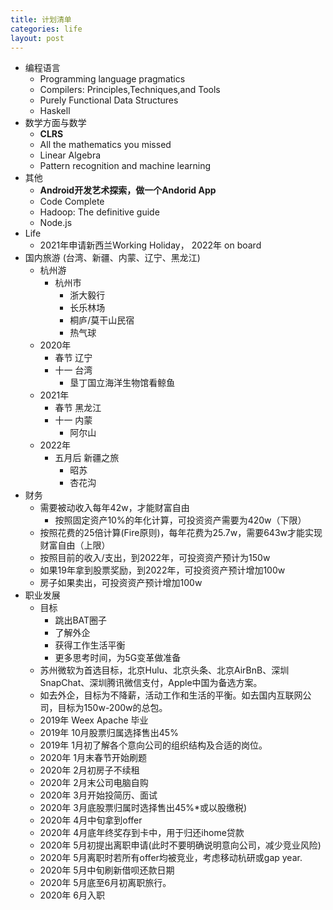 ```yaml
---
title: 计划清单
categories: life
layout: post
---
```


* 编程语言
	* Programming language pragmatics
	* Compilers: Principles,Techniques,and Tools
	* Purely Functional Data Structures
	* Haskell
* 数学方面与数学
	* **CLRS**
	* All the mathematics you missed
	* Linear Algebra
	* Pattern recognition and machine learning
* 其他
    * **Android开发艺术探索，做一个Andorid App**
    * Code Complete
	* Hadoop: The definitive guide
	* Node.js
* Life
	* 2021年申请新西兰Working Holiday， 2022年 on board
* 国内旅游 (台湾、新疆、内蒙、辽宁、黑龙江)
	* 杭州游
		* 杭州市
			* 浙大毅行
			* 长乐林场
			* 桐庐/莫干山民宿
			* 热气球
	* 2020年
		* 春节 辽宁
		* 十一 台湾
			* 垦丁国立海洋生物馆看鲸鱼
	* 2021年
		* 春节 黑龙江
		* 十一 内蒙
			* 阿尔山
	* 2022年
		* 五月后 新疆之旅
			* 昭苏
			* 杏花沟
* 财务
	* 需要被动收入每年42w，才能财富自由
		* 按照固定资产10%的年化计算，可投资资产需要为420w（下限）
	* 按照花费的25倍计算(Fire原则)，每年花费为25.7w，需要643w才能实现财富自由（上限）
	* 按照目前的收入/支出，到2022年，可投资资产预计为150w
	* 如果19年拿到股票奖励，到2022年，可投资资产预计增加100w
	* 房子如果卖出，可投资资产预计增加100w
* 职业发展
	* 目标 
		* 跳出BAT圈子
		* 了解外企
		* 获得工作生活平衡
		* 更多思考时间，为5G变革做准备
	* 苏州微软为首选目标，北京Hulu、北京头条、北京AirBnB、深圳SnapChat、深圳腾讯微信支付，Apple中国为备选方案。
	* 如去外企，目标为不降薪，活动工作和生活的平衡。如去国内互联网公司，目标为150w-200w的总包。
	* 2019年 Weex Apache 毕业
	* 2019年 10月股票归属选择售出45%
	* 2019年 1月初了解各个意向公司的组织结构及合适的岗位。
    * 2020年 1月末春节开始刷题
	* 2020年 2月初房子不续租
	* 2020年 2月末公司电脑自购
	* 2020年 3月开始投简历、面试
	* 2020年 3月底股票归属时选择售出45%*或以股缴税)
	* 2020年 4月中旬拿到offer
	* 2020年 4月底年终奖存到卡中，用于归还ihome贷款
	* 2020年 5月初提出离职申请(此时不要明确说明意向公司，减少竞业风险)
	* 2020年 5月离职时若所有offer均被竞业，考虑移动杭研或gap year.
	* 2020年 5月中旬刷新借呗还款日期
	* 2020年 5月底至6月初离职旅行。
	* 2020年 6月入职